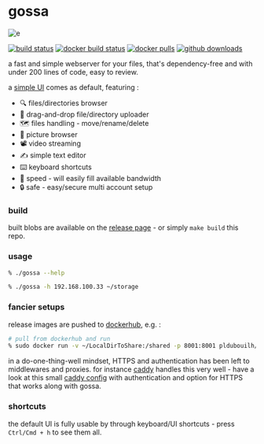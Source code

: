 gossa
=============

![e](https://user-images.githubusercontent.com/760637/64541706-a3163080-d322-11e9-85ef-a4d8001fa6a5.gif)

[![build status](https://github.com/pldubouilh/gossa/workflows/ci/badge.svg)](https://github.com/pldubouilh/gossa/actions)
[![docker build status](https://img.shields.io/docker/cloud/build/pldubouilh/gossa.svg?logo=docker)](https://hub.docker.com/r/pldubouilh/gossa)
[![docker pulls](https://img.shields.io/docker/pulls/pldubouilh/gossa.svg?logo=docker)](https://hub.docker.com/r/pldubouilh/gossa)
[![github downloads](https://img.shields.io/github/downloads/pldubouilh/gossa/total.svg?logo=github)](https://github.com/pldubouilh/gossa/releases)

a fast and simple webserver for your files, that's dependency-free and with under 200 lines of code, easy to review.

a [simple UI](https://github.com/pldubouilh/gossa-ui) comes as default, featuring :

  * 🔍 files/directories browser
  * 📩 drag-and-drop file/directory uploader
  * 🗺️ files handling - move/rename/delete
  * 📸 picture browser
  * 📽️ video streaming
  * ✍️ simple text editor
  * ⌨️ keyboard shortcuts
  * 🥂 speed - will easily fill available bandwidth
  * 🔒 safe - easy/secure multi account setup

### build
built blobs are available on the [release page](https://github.com/pldubouilh/gossa/releases) - or simply `make build` this repo.

### usage
```sh
% ./gossa --help

% ./gossa -h 192.168.100.33 ~/storage
```

### fancier setups
release images are pushed to [dockerhub](https://hub.docker.com/r/pldubouilh/gossa), e.g. :

```sh
# pull from dockerhub and run
% sudo docker run -v ~/LocalDirToShare:/shared -p 8001:8001 pldubouilh/gossa
```

in a do-one-thing-well mindset, HTTPS and authentication has been left to middlewares and proxies. for instance [caddy](https://caddyserver.com/) handles this very well - have a look at this small [caddy config](https://github.com/pldubouilh/gossa/blob/master/support/Caddyfile) with authentication and option for HTTPS that works along with gossa.

### shortcuts
the default UI is fully usable by through keyboard/UI shortcuts - press `Ctrl/Cmd + h` to see them all.

